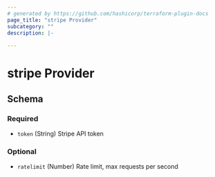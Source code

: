 ```yaml
---
# generated by https://github.com/hashicorp/terraform-plugin-docs
page_title: "stripe Provider"
subcategory: ""
description: |-
  
---
```


# stripe Provider





<!-- schema generated by tfplugindocs -->
## Schema

### Required

- `token` (String) Stripe API token

### Optional

- `ratelimit` (Number) Rate limit, max requests per second
